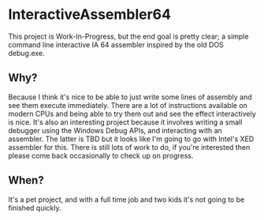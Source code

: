 # InteractiveAssembler64

This project is Work-In-Progress, but the end goal is pretty clear; a simple command line interactive IA 64 assembler inspired by the old DOS debug.exe.

## Why?
Because I think it's nice to be able to just write some lines of assembly and see them execute immediately. There are a lot of  instructions available on modern CPUs and being able to try them out and see the effect interactively is nice. 
It's also an interesting project because it involves writing a small debugger using the Windows Debug APIs, and interacting with an assembler. The latter is TBD but it looks like I'm going to go with Intel's XED assembler for this. There is still lots of work to do, if you're interested then please come back occasionally to check up on progress.

## When?
It's a pet project, and with a full time job and two kids it's not going to be finished quickly.
